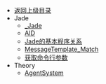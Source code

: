 - [返回上级目录](../_sidebar.md)
- Jade
    - [_Jade](Jade/_Jade.md)
    - [AID](Jade/AID.md)
    - [Jade的基本程序关系](Jade/Jade的基本程序关系.md)
    - [MessageTemplate_Match](Jade/MessageTemplate_Match.md)
    - [获取命令行参数](Jade/获取命令行参数.md)
- Theory
    - [AgentSystem](Theory/AgentSystem.md)